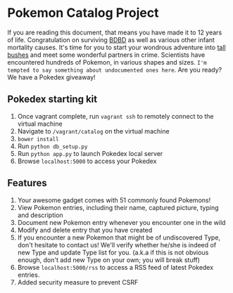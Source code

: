 Pokemon Catalog Project
=============

If you are reading this document, that means you have made it to 12 years of life. Congratulation on surviving [BDBD](https://www.youtube.com/watch?v=1YRvXpLOft8) as well as various other infant mortality causes. It's time for you to start your wondrous adventure into [tall bushes](https://www.youtube.com/watch?v=q9zxbQSz-08) and meet some wonderful partners in crime. Scientists have encountered hundreds of Pokemon, in various shapes and sizes. `I'm tempted to say something about undocumented ones here`. Are you ready? We have a Pokedex giveaway!

## Pokedex starting kit

1. Once vagrant complete, run `vagrant ssh` to remotely connect to the virtual machine
1. Navigate to `/vagrant/catalog` on the virtual machine
1. `bower install`
1. Run `python db_setup.py`
1. Run `python app.py` to launch Pokedex local server
1. Browse `localhost:5000` to access your Pokedex

## Features
1. Your awesome gadget comes with 51 commonly found Pokemons!
1. View Pokemon entries, including their name, captured picture, typing and description
1. Document new Pokemon entry whenever you encounter one in the wild
1. Modify and delete entry that you have created
1. If you encounter a new Pokemon that might be of undiscovered Type, don't hesitate to contact us! We'll verify whether he/she is indeed of new Type and update Type list for you. (a.k.a if this is not obvious enough, don't add new Type on your own; you will break stuff)
1. Browse `localhost:5000/rss` to access a RSS feed of latest Pokedex entries.
1. Added security measure to prevent CSRF
